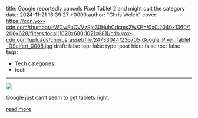 title: Google reportedly cancels Pixel Tablet 2 and might quit the category
date: 2024-11-21 18:39:27 +0000
author: "Chris Welch"
cover: https://cdn.vox-cdn.com/thumbor/hWCwFbOVVzRjc30HuhCdcms2WKE=/0x0:2040x1360/1200x628/filters:focal(1020x680:1021x681)/cdn.vox-cdn.com/uploads/chorus_asset/file/24733044/236705_Google_Pixel_Tablet_DSeifert_0008.jpg
draft: false
top: false
type: post
hide: false
toc: false
tags:
  - Tech
categories:
  - tech
---

![](https://cdn.vox-cdn.com/thumbor/hWCwFbOVVzRjc30HuhCdcms2WKE=/0x0:2040x1360/1200x628/filters:focal(1020x680:1021x681)/cdn.vox-cdn.com/uploads/chorus_asset/file/24733044/236705_Google_Pixel_Tablet_DSeifert_0008.jpg)

Google just can’t seem to get tablets right.

[read more](https://www.theverge.com/2024/11/21/24302508/google-pixel-tablet-2-canceled-rumor)
